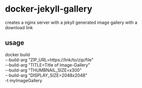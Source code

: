 # docker-jekyll-gallery

creates a nginx server with a jekyll generated image gallery with a download link 

## usage

docker build \
  --build-arg "ZIP_URL=https://link/to/zip/file" \
  --build-arg "TITLE=Title of Image-Gallery" \
  --build-arg "THUMBNAIL_SIZE=x300" \
  --build-arg "DISPLAY_SIZE=2048x2048" \
  -t myImageGallery